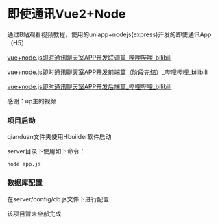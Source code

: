 # 即使通讯Vue2+Node

通过B站观看视频教程，使用的uniapp+nodejs(express)开发的即使通讯App（H5）

[vue+node.js即时通讯聊天室APP开发联调篇_哔哩哔哩_bilibili](https://www.bilibili.com/video/BV1uX4y1N7b1/?spm_id_from=333.999.0.0&vd_source=6e7590efd0665a54e4845faba48bdb57)

[vue+node.js即时通讯聊天室APP开发前端篇（阶段完结）_哔哩哔哩_bilibili](https://www.bilibili.com/video/BV1hT4y1P75N/?spm_id_from=333.788.top_right_bar_window_default_collection.content.click)

[vue+node.js即时通讯聊天室APP开发后端篇_哔哩哔哩_bilibili](https://www.bilibili.com/video/BV1uz4y1D75z/?spm_id_from=333.788.top_right_bar_window_default_collection.content.click&vd_source=6e7590efd0665a54e4845faba48bdb57)

感谢：up主的视频



### 项目启动

qianduan文件夹使用Hbuilder软件启动

server目录下使用如下命令：

```
node app.js
```



### 数据库配置

在server/config/db.js文件下进行配置





该项目暂未全部完成